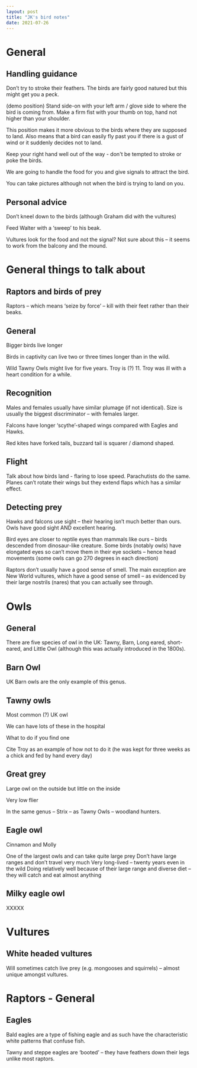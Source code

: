 ```yaml
---
layout: post
title: "JK's bird notes"
date: 2021-07-26
---
```


# General

## Handling guidance
Don’t try to stroke their feathers. The birds are fairly good natured but this might get you a peck.

(demo position) Stand side-on with your left arm / glove side to where the bird is coming from. Make a firm fist with your thumb on top, hand not higher than your shoulder.

This position makes it more obvious to the birds where they are supposed to land. Also means that a bird can easily fly past you if there is a gust of wind or it suddenly decides not to land.

Keep your right hand well out of the way - don't be tempted to stroke or poke the birds.

We are going to handle the food for you and give signals to attract the bird.

You can take pictures although not when the bird is trying to land on you.

## Personal advice

Don’t kneel down to the birds (although Graham did with the vultures)

Feed Walter with a ‘sweep’ to his beak.

Vultures look for the food and not the signal? Not sure about this – it seems to work from the balcony and the mound.

# General	things to talk about

## Raptors and birds of prey

Raptors – which means ‘seize by force’ – kill with their feet rather than their beaks.

## General

Bigger birds live longer

Birds in captivity can live two or three times longer than in the wild.

Wild Tawny Owls might live for five years. Troy is (?) 11. Troy was ill with a heart condition for a while.

## Recognition

Males and females usually have similar plumage (if not identical). Size is usually the biggest discriminator – with females larger.

Falcons have longer ‘scythe’-shaped wings compared with Eagles and Hawks.

Red kites have forked tails, buzzard tail is squarer / diamond shaped.

## Flight
Talk about how birds land - flaring to lose speed. Parachutists do the same. Planes can’t rotate their wings but they extend flaps which has a similar effect.

## Detecting prey

Hawks and falcons use sight – their hearing isn’t much better than ours. Owls have good sight AND excellent hearing.

Bird eyes are closer to reptile eyes than mammals like ours – birds descended from dinosaur-like creature. Some birds (notably owls) have elongated eyes so can’t move them in their eye sockets – hence head movements (some owls can go 270 degrees in each direction)

Raptors don’t usually have a good sense of smell. The main exception are New World vultures, which have a good sense of smell – as evidenced by their large nostrils (nares) that you can actually see through.

# Owls
## General

There are five species of owl in the UK: Tawny, Barn, Long eared, short-eared, and Little Owl (although this was actually introduced in the 1800s).

## Barn Owl

UK Barn owls are the only example of this genus.
## Tawny owls
Most common (?) UK owl

We can have lots of these in the hospital

What to do if you find one

Cite Troy as an example of how not to do it (he was kept for three weeks as a chick and fed by hand every day)

## Great grey

Large owl on the outside but little on the inside

Very low flier

In the same genus – Strix – as Tawny Owls – woodland hunters.

## Eagle owl
Cinnamon and Molly

One of the largest owls and can take quite large prey
Don’t have large ranges and don’t travel very much
Very long-lived – twenty years even in the wild
Doing relatively well because of their large range and diverse diet – they will catch and eat almost anything

## Milky eagle owl
XXXXX

# Vultures

## White headed vultures
Will sometimes catch live prey (e.g. mongooses and squirrels) – almost unique amongst vultures.

# Raptors - General

## Eagles
Bald eagles are a type of fishing eagle and as such have the characteristic white patterns that confuse fish.

Tawny and steppe eagles are ‘booted’ – they have feathers down their legs unlike most raptors.
